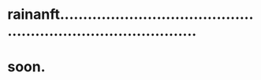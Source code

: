 # rainanft...................................................................................
# soon.
